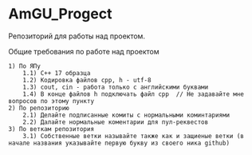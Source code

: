 # AmGU_Progect
Репозиторий для работы над проектом. 

Общие требования по работе над проектом

    1) По ЯПу
        1.1) C++ 17 образца 
        1.2) Кодировка файлов cpp, h - utf-8
        1.3) cout, cin - работа только с английскими буквами
        1.4) В конце файлов h подключать файл cpp  // Не задавайте мне вопросов по этому пункту 
    2) По репозиторию
        2.1) Делайте подписанные комиты с нормальными коминтариями
        2.2) Далайте нормальные коментарии для пул-реквестов
    3) По веткам репозитория
        3.1) Собственные ветки называйте также как и защиеные ветки (в начале названия указывайте первую букву из своего ника github)
        
        
